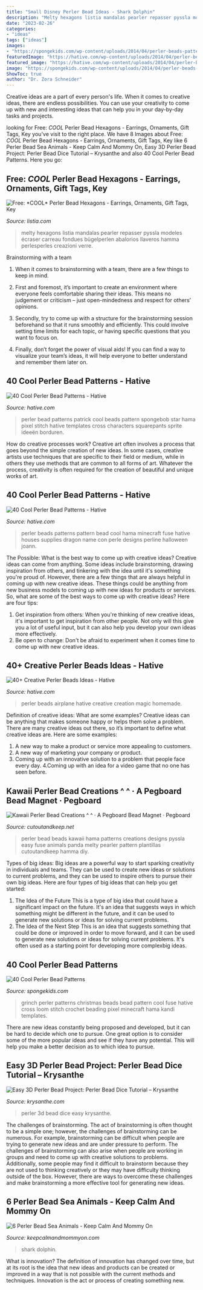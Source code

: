 ```yaml
---
title: "Small Disney Perler Bead Ideas - Shark Dolphin"
description: "Melty hexagons listia mandalas pearler repasser pyssla modeles écraser carreau fondues bügelperlen abalorios llaveros hamma perlesperles creazioni verre"
date: "2023-02-26"
categories:
- "ideas"
tags: ["ideas"]
images:
- "https://spongekids.com/wp-content/uploads/2014/04/perler-beads-patterns/33-christmas-grinch.png"
featuredImage: "https://hative.com/wp-content/uploads/2014/04/perler-beads-ideas/25-homemade-airplane.jpg"
featured_image: "https://hative.com/wp-content/uploads/2014/04/perler-beads-ideas/25-homemade-airplane.jpg"
image: "https://spongekids.com/wp-content/uploads/2014/04/perler-beads-patterns/33-christmas-grinch.png"
ShowToc: true
author: "Dr. Zora Schneider"
---
```



Creative ideas are a part of every person's life. When it comes to creative ideas, there are endless possibilities. You can use your creativity to come up with new and interesting ideas that can help you in your day-by-day tasks and projects. 

	

		
looking for Free: *COOL* Perler Bead Hexagons - Earrings, Ornaments, Gift Tags, Key you've visit to the right place. We have 8 Images about Free: *COOL* Perler Bead Hexagons - Earrings, Ornaments, Gift Tags, Key like 6 Perler Bead Sea Animals - Keep Calm And Mommy On, Easy 3D Perler Bead Project: Perler Bead Dice Tutorial – Krysanthe and also 40 Cool Perler Bead Patterns. Here you go:
		
    
## Free: *COOL* Perler Bead Hexagons - Earrings, Ornaments, Gift Tags, Key

<img loading=lazy src="https://assets.listia.com/photos/a5ce7eed4233abbe6b3f/original.jpg?s=800x600g&amp;sig=4bf77cd226c2e13c&amp;ts=1332012072" onerror="this.onerror=null;this.src='https://tse2.mm.bing.net/th?id=OIP.2Oir9A99Y6JB2_8IwYbcxgHaJ4&amp;pid=15.1';" alt="Free: *COOL* Perler Bead Hexagons - Earrings, Ornaments, Gift Tags, Key">

_Source: listia.com_

>melty hexagons listia mandalas pearler repasser pyssla modeles écraser carreau fondues bügelperlen abalorios llaveros hamma perlesperles creazioni verre. 

	

Brainstorming with a team
1. When it comes to brainstorming with a team, there are a few things to keep in mind.
2. First and foremost, it’s important to create an environment where everyone feels comfortable sharing their ideas. This means no judgement or criticism – just open-mindedness and respect for others’ opinions.

3. Secondly, try to come up with a structure for the brainstorming session beforehand so that it runs smoothly and efficiently. This could involve setting time limits for each topic, or having specific questions that you want to focus on.

4. Finally, don’t forget the power of visual aids! If you can find a way to visualize your team’s ideas, it will help everyone to better understand and remember them later on.

    
## 40 Cool Perler Bead Patterns - Hative

<img loading=lazy src="https://hative.com/wp-content/uploads/2014/04/perler-beads-patterns/13-patrick-perler-beads-patterns.png" onerror="this.onerror=null;this.src='https://tse3.mm.bing.net/th?id=OIP.GKy60XG9SP3-ZHd1tkW-pQHaLO&amp;pid=15.1';" alt="40 Cool Perler Bead Patterns - Hative">

_Source: hative.com_

>perler bead patterns patrick cool beads pattern spongebob star hama pixel stitch hative templates cross characters squarepants sprite ideeën borduren. 

	

How do creative processes work?
Creative art often involves a process that goes beyond the simple creation of new ideas. In some cases, creative artists use techniques that are specific to their field or medium, while in others they use methods that are common to all forms of art. Whatever the process, creativity is often required for the creation of beautiful and unique works of art.

    
## 40 Cool Perler Bead Patterns - Hative

<img loading=lazy src="https://hative.com/wp-content/uploads/2014/04/perler-beads-patterns/40-house-pattern.jpg" onerror="this.onerror=null;this.src='https://tse1.mm.bing.net/th?id=OIP.KHNFOMU6RbCRXMHbiIVEpAAAAA&amp;pid=15.1';" alt="40 Cool Perler Bead Patterns - Hative">

_Source: hative.com_

>perler beads patterns pattern bead cool hama minecraft fuse hative houses supplies dragon name con perle designs perline halloween joann. 

	

The Possible: What is the best way to come up with creative ideas?
Creative ideas can come from anything. Some ideas include brainstorming, drawing inspiration from others, and tinkering with the idea until it's something you're proud of. However, there are a few things that are always helpful in coming up with new creative ideas. These things could be anything from new business models to coming up with new ideas for products or services. So, what are some of the best ways to come up with creative ideas? Here are four tips: 
1) Get inspiration from others: When you're thinking of new creative ideas, it's important to get inspiration from other people. Not only will this give you a lot of useful input, but it can also help you develop your own ideas more effectively. 
2) Be open to change: Don't be afraid to experiment when it comes time to come up with new creative ideas.

    
## 40+ Creative Perler Beads Ideas - Hative

<img loading=lazy src="https://hative.com/wp-content/uploads/2014/04/perler-beads-ideas/25-homemade-airplane.jpg" onerror="this.onerror=null;this.src='https://tse2.mm.bing.net/th?id=OIP.ipjWg-O0MeLcqB7PLlML1wHaFj&amp;pid=15.1';" alt="40+ Creative Perler Beads Ideas - Hative">

_Source: hative.com_

>perler beads airplane hative creative creation magic homemade. 

	

Definition of creative ideas: What are some examples?
Creative ideas can be anything that makes someone happy or helps them solve a problem. There are many creative ideas out there, so it’s important to define what creative ideas are. Here are some examples:
1. A new way to make a product or service more appealing to customers.
2. A new way of marketing your company or product.
3. Coming up with an innovative solution to a problem that people face every day.
4.Coming up with an idea for a video game that no one has seen before.

    
## Kawaii Perler Bead Creations ^ ^ · A Pegboard Bead Magnet · Pegboard

<img loading=lazy src="http://images.coplusk.net/project_images/95485/image/full_102_1427_1309155436.jpg" onerror="this.onerror=null;this.src='https://tse2.mm.bing.net/th?id=OIP.C4JuC2llRjhjtHPKCDX74QHaE2&amp;pid=15.1';" alt="Kawaii Perler Bead Creations ^ ^ · A Pegboard Bead Magnet · Pegboard">

_Source: cutoutandkeep.net_

>perler bead beads kawaii hama patterns creations designs pyssla easy fuse animals panda melty pearler pattern plantillas cutoutandkeep hamma diy. 

	

Types of big ideas:
Big ideas are a powerful way to start sparking creativity in individuals and teams. They can be used to create new ideas or solutions to current problems, and they can be used to inspire others to pursue their own big ideas. Here are four types of big ideas that can help you get started:
1. The Idea of the Future
This is a type of big idea that could have a significant impact on the future. It's an idea that suggests ways in which something might be different in the future, and it can be used to generate new solutions or ideas for solving current problems.
2. The Idea of the Next Step
This is an idea that suggests something that could be done or improved in order to move forward, and it can be used to generate new solutions or ideas for solving current problems. It's often used as a starting point for developing more complexbig ideas.

    
## 40 Cool Perler Bead Patterns

<img loading=lazy src="https://spongekids.com/wp-content/uploads/2014/04/perler-beads-patterns/33-christmas-grinch.png" onerror="this.onerror=null;this.src='https://tse2.mm.bing.net/th?id=OIP.Y7_GT86Ka6ltj6dZ13O54wHaKj&amp;pid=15.1';" alt="40 Cool Perler Bead Patterns">

_Source: spongekids.com_

>grinch perler patterns christmas beads bead pattern cool fuse hative cross loom stitch crochet beading pixel minecraft hama kandi templates. 

	

There are new ideas constantly being proposed and developed, but it can be hard to decide which one to pursue. One great option is to consider some of the more popular ideas and see if they have any potential. This will help you make a better decision as to which idea to pursue.

    
## Easy 3D Perler Bead Project: Perler Bead Dice Tutorial – Krysanthe

<img loading=lazy src="https://i0.wp.com/krysanthe.com/wp-content/uploads/2017/06/3D-Perler-Bead-Dice.jpg?fit=1170%2C658" onerror="this.onerror=null;this.src='https://tse1.mm.bing.net/th?id=OIP.4wVw1lOQI7kqPOJzsdrz2wHaEK&amp;pid=15.1';" alt="Easy 3D Perler Bead Project: Perler Bead Dice Tutorial – Krysanthe">

_Source: krysanthe.com_

>perler 3d bead dice easy krysanthe. 

	

The challenges of brainstorming.
The act of brainstorming is often thought to be a simple one; however, the challenges of brainstorming can be numerous. For example, brainstorming can be difficult when people are trying to generate new ideas and are under pressure to perform. The challenges of brainstorming can also arise when people are working in groups and need to come up with creative solutions to problems. Additionally, some people may find it difficult to brainstorm because they are not used to thinking creatively or they may have difficulty thinking outside of the box. However, there are ways to overcome these challenges and make brainstorming a more effective tool for generating new ideas.

    
## 6 Perler Bead Sea Animals - Keep Calm And Mommy On

<img loading=lazy src="https://www.keepcalmandmommyon.com/wp-content/uploads/2020/05/IMG_4105-1-scaled-e1588358703804-1080x1440.jpg" onerror="this.onerror=null;this.src='https://tse4.mm.bing.net/th?id=OIP.zeTJOROqKGBsM5xhJ4GtIgHaJ4&amp;pid=15.1';" alt="6 Perler Bead Sea Animals - Keep Calm And Mommy On">

_Source: keepcalmandmommyon.com_

>shark dolphin. 

	

What is innovation?
The definition of innovation has changed over time, but at its root is the idea that new ideas and products can be created or improved in a way that is not possible with the current methods and techniques. Innovation is the act or process of creating something new.

